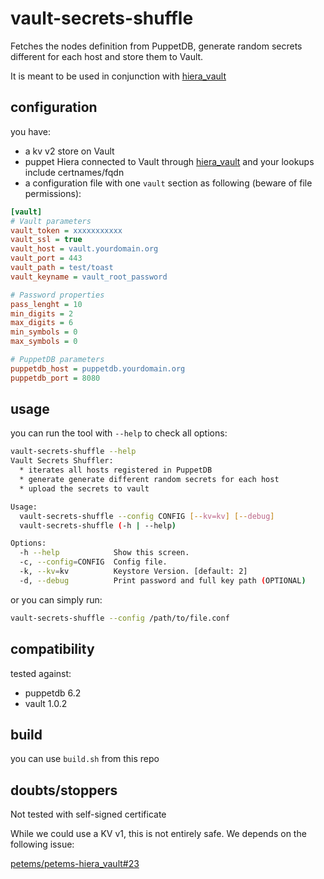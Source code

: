 # vault-secrets-shuffle

Fetches the nodes definition from PuppetDB, generate random secrets different for each host and store them to Vault.

It is meant to be used in conjunction with [hiera_vault](https://github.com/petems/petems-hiera_vault)

## configuration

you have:

- a kv v2 store on Vault
- puppet Hiera connected to Vault through [hiera_vault](https://github.com/petems/petems-hiera_vault) and your lookups include certnames/fqdn
- a configuration file with one `vault` section as following (beware of file permissions):

```ini
[vault]
# Vault parameters
vault_token = xxxxxxxxxxx
vault_ssl = true
vault_host = vault.yourdomain.org
vault_port = 443
vault_path = test/toast
vault_keyname = vault_root_password

# Password properties
pass_lenght = 10
min_digits = 2
max_digits = 6
min_symbols = 0
max_symbols = 0

# PuppetDB parameters
puppetdb_host = puppetdb.yourdomain.org
puppetdb_port = 8080
```

## usage

you can run the tool with `--help` to check all options:

```bash
vault-secrets-shuffle --help
Vault Secrets Shuffler:
  * iterates all hosts registered in PuppetDB
  * generate generate different random secrets for each host
  * upload the secrets to vault

Usage:
  vault-secrets-shuffle --config CONFIG [--kv=kv] [--debug]
  vault-secrets-shuffle (-h | --help)

Options:
  -h --help            Show this screen.
  -c, --config=CONFIG  Config file.
  -k, --kv=kv          Keystore Version. [default: 2]
  -d, --debug          Print password and full key path (OPTIONAL)
```

or you can simply run:

```bash
vault-secrets-shuffle --config /path/to/file.conf
```

## compatibility

tested against:

- puppetdb 6.2
- vault 1.0.2

## build

you can use `build.sh` from this repo

## doubts/stoppers

Not tested with self-signed certificate

While we could use a KV v1, this is not entirely safe. We depends on the following issue:

[petems/petems-hiera_vault#23](https://github.com/petems/petems-hiera_vault/issues/23)
